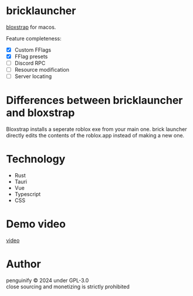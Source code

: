 # bricklauncher
[bloxstrap](https://github.com/pizzaboxer/bloxstrap) for macos.

Feature completeness:
- [x] Custom FFlags
- [x] FFlag presets
- [ ] Discord RPC
- [ ] Resource modification
- [ ] Server locating

# Differences between bricklauncher and bloxstrap
Bloxstrap installs a seperate roblox exe from your main one. brick launcher directly edits the contents of the roblox.app instead of making a new one.

# Technology
- Rust
- Tauri
- Vue
- Typescript
- CSS

# Demo video
[video](https://www.youtube.com/watch?v=2dMhCnxSiAs)

# Author
penguinify © 2024 under GPL-3.0    
close sourcing and monetizing is strictly prohibited
